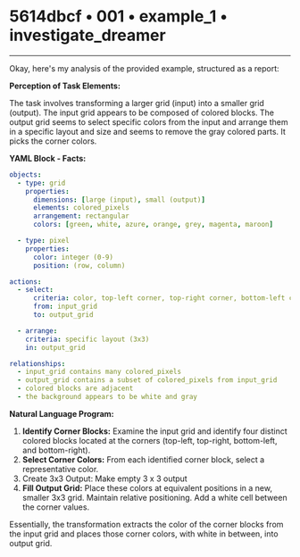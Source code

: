 # 5614dbcf • 001 • example_1 • investigate_dreamer

---
Okay, here's my analysis of the provided example, structured as a report:

**Perception of Task Elements:**

The task involves transforming a larger grid (input) into a smaller grid (output). The input grid appears to be composed of colored blocks. The output grid seems to select specific colors from the input and arrange them in a specific layout and size and seems to remove the gray colored parts. It picks the corner colors.

**YAML Block - Facts:**



```yaml
objects:
  - type: grid
    properties:
      dimensions: [large (input), small (output)]
      elements: colored_pixels
      arrangement: rectangular
      colors: [green, white, azure, orange, grey, magenta, maroon]

  - type: pixel
    properties:
      color: integer (0-9)
      position: (row, column)

actions:
  - select:
      criteria: color, top-left corner, top-right corner, bottom-left corner, bottom-right corner.
      from: input_grid
      to: output_grid

  - arrange:
    criteria: specific layout (3x3)
    in: output_grid

relationships:
  - input_grid contains many colored_pixels
  - output_grid contains a subset of colored_pixels from input_grid
  - colored blocks are adjacent
  - the background appears to be white and gray

```



**Natural Language Program:**

1.  **Identify Corner Blocks:** Examine the input grid and identify four distinct colored blocks located at the corners (top-left, top-right, bottom-left, and bottom-right).
2.  **Select Corner Colors:** From each identified corner block, select a representative color.
3.  Create 3x3 Output: Make empty 3 x 3 output
4.  **Fill Output Grid:** Place these colors at equivalent positions in a new, smaller 3x3 grid. Maintain relative positioning. Add a white cell between the corner values.

Essentially, the transformation extracts the color of the corner blocks from the input grid and places those corner colors, with white in between, into output grid.

